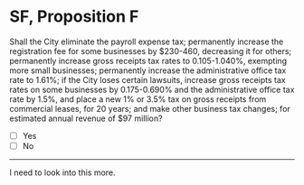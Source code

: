 # SF, Proposition F

Shall the City eliminate the payroll expense tax; permanently increase the registration fee for some businesses by $230-460, decreasing it for others; permanently increase gross receipts tax rates to 0.105-1.040%, exempting more small businesses; permanently increase the administrative office tax rate to 1.61%; if the City loses certain lawsuits, increase gross receipts tax rates on some businesses by 0.175-0.690% and the administrative office tax rate by 1.5%, and place a new 1% or 3.5% tax on gross receipts from commercial leases, for 20 years; and make other business tax changes; for estimated annual revenue of $97 million?

- [ ] Yes
- [ ] No

---

I need to look into this more.
